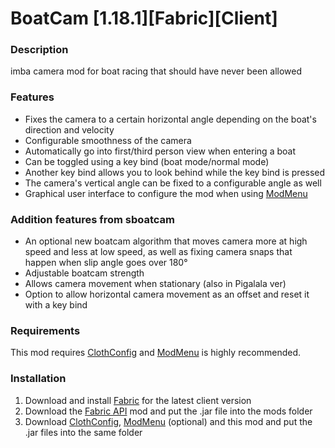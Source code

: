 # BoatCam [1.18.1][Fabric][Client]
### Description
imba camera mod for boat racing that should have never been allowed

### Features
- Fixes the camera to a certain horizontal angle depending on the boat's direction and velocity
- Configurable smoothness of the camera
- Automatically go into first/third person view when entering a boat
- Can be toggled using a key bind (boat mode/normal mode)
- Another key bind allows you to look behind while the key bind is pressed
- The camera's vertical angle can be fixed to a configurable angle as well
- Graphical user interface to configure the mod when using [ModMenu](https://www.curseforge.com/minecraft/mc-mods/modmenu)

### Addition features from sboatcam
- An optional new boatcam algorithm that moves camera more at high speed and less at low speed, as well as fixing camera snaps that happen when slip angle goes over 180°
- Adjustable boatcam strength
- Allows camera movement when stationary (also in Pigalala ver)
- Option to allow horizontal camera movement as an offset and reset it with a key bind

### Requirements
This mod requires [ClothConfig](https://www.curseforge.com/minecraft/mc-mods/cloth-config/files) and [ModMenu](https://www.curseforge.com/minecraft/mc-mods/modmenu) is highly recommended.

### Installation
1. Download and install [Fabric](https://fabricmc.net/use/installer/) for the latest client version
2. Download the [Fabric API](https://www.curseforge.com/minecraft/mc-mods/fabric-api) mod and put the .jar file into the mods folder
3. Download [ClothConfig](https://www.curseforge.com/minecraft/mc-mods/cloth-config/files), [ModMenu](https://www.curseforge.com/minecraft/mc-mods/modmenu) (optional) and this mod and put the .jar files into the same folder